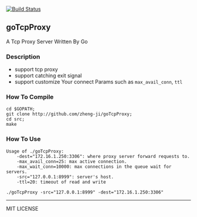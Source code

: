 [![Build Status](https://travis-ci.org/zheng-ji/goTcpProxy.svg)](https://travis-ci.org/zheng-ji/goTcpProxy)

## goTcpProxy 

A Tcp Proxy Server Written By Go

### Description

* support tcp proxy
* support catching exit signal 
* support customize Your connect Params such as `max_avail_conn`, `ttl`

### How To Compile

```
cd $GOPATH;
git clone http://github.com/zheng-ji/goTcpProxy;
cd src;
make
```

### How To Use

```
Usage of ./goTcpProxy:
    -dest="172.16.1.250:3306": where proxy server forward requests to.
    -max_avail_conn=25: max active connection.
    -max_wait_conn=10000: max connections in the queue wait for servers.
    -src="127.0.0.1:8999": server's host.
    -ttl=20: timeout of read and write
```

```
./goTcpProxy -src="127.0.0.1:8999" -dest="172.16.1.250:3306"
```

----
MIT LICENSE

